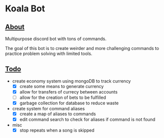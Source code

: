# Koala Bot

## <u>**About**</u>

Multipurpose discord bot with tons of commands.

The goal of this bot is to create weirder and more challenging
commands to practice problem solving with limited tools.

## <u>**Todo**</u>

- create economy system using mongoDB to track currency
  - [x] create some means to generate currency
  - [x] allow for transfers of currecy between accounts
  - [ ] allow for the creation of bets to be fulfilled
  - [x] garbage collection for database to reduce waste
- create system for command aliases
  - [x] create a map of aliases to commands
  - [x] edit command search to check for aliases if command is not found
- misc
  - [x] stop repeats when a song is skipped
